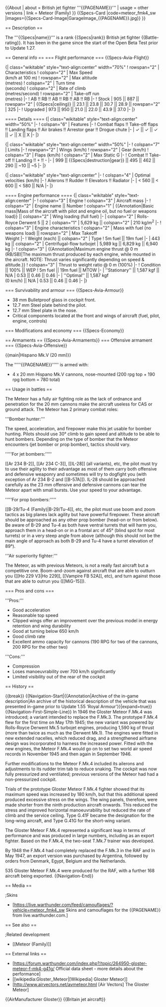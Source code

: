 {{About
| about = British jet fighter '''{{PAGENAME}}'''
| usage = other versions
| link = Meteor (Family)
}}
{{Specs-Card
|code=meteor_fmk4_sw
|images={{Specs-Card-Image|GarageImage_{{PAGENAME}}.jpg}}
}}

== Description ==

<!-- ''In the description, the first part should be about the history of and the creation and combat usage of the aircraft, as well as its key features. In the second part, tell the reader about the aircraft in the game. Insert a screenshot of the vehicle, so that if the novice player does not remember the vehicle by name, he will immediately understand what kind of vehicle the article is talking about.'' -->

The '''{{Specs|name}}''' is a rank {{Specs|rank}} British jet fighter {{Battle-rating}}. It has been in the game since the start of the Open Beta Test prior to Update 1.27.

== General info ==
=== Flight performance ===
{{Specs-Avia-Flight}}

<!-- ''Describe how the aircraft behaves in the air. Speed, manoeuvrability, acceleration and allowable loads - these are the most important characteristics of the vehicle.'' -->

{| class="wikitable" style="text-align:center" width="70%"
! rowspan="2" | Characteristics
! colspan="2" | Max Speed<br>(km/h at 100 m)
! rowspan="2" | Max altitude<br>(metres)
! colspan="2" | Turn time<br>(seconds)
! colspan="2" | Rate of climb<br>(metres/second)
! rowspan="2" | Take-off run<br>(metres)
|-
! AB !! RB !! AB !! RB !! AB !! RB
|-
! Stock
| 905 || 887 || rowspan="2" | {{Specs|ceiling}} || 23.1 || 23.8 || 30.7 || 28.9 || rowspan="2" | 325
|-
! Upgraded
| 973 || 950 || 21.0 || 22.0 || 43.9 || 37.0
|-
|}

==== Details ====
{| class="wikitable" style="text-align:center" width="50%"
|-
! colspan="6" | Features
|-
! Combat flaps !! Take-off flaps !! Landing flaps !! Air brakes !! Arrestor gear !! Drogue chute
|-
| ✓ || ✓ || ✓ || ✓ || X || X <!-- ✓ -->
|-
|}

{| class="wikitable" style="text-align:center" width="50%"
|-
! colspan="7" | Limits
|-
! rowspan="2" | Wings (km/h)
! rowspan="2" | Gear (km/h)
! colspan="3" | Flaps (km/h)
! colspan="2" | Max Static G
|-
! Combat !! Take-off !! Landing !! + !! -
|-
| 999 <!-- {{Specs|destruction|body}} --> || {{Specs|destruction|gear}} || 495 || 462 || 290 || ~10 || ~5
|-
|}

{| class="wikitable" style="text-align:center"
|-
! colspan="4" | Optimal velocities (km/h)
|-
! Ailerons !! Rudder !! Elevators !! Radiator
|-
| < 560 || < 600 || < 580 || N/A
|-
|}

==== Engine performance ====
{| class="wikitable" style="text-align:center"
|-
! colspan="3" | Engine
! colspan="3" | Aircraft mass
|-
! colspan="2" | Engine name || Number
! colspan="1" | {{Annotation|Basic mass|Mass of the aircraft with pilot and engine oil, but no fuel or weapons load}} || colspan="2" | Wing loading (full fuel)
|-
| colspan="2" | Rolls-Royce Derwent 5 || 2
| colspan="1" | 5,629 kg || colspan="2" | 210 kg/m<sup>2</sup>
|-
! colspan="3" | Engine characteristics
! colspan="2" | Mass with fuel (no weapons load) || rowspan="2" | Max Takeoff<br>Weight
|-
! Weight (each) || colspan="2" | Type
! 5m fuel || 19m fuel
|-
| 443 kg || colspan="2" | Centrifugal-flow turbojet
| 5,989 kg || 6,829 kg || 6,940 kg
|-
! colspan="3" | {{Annotation|Maximum engine thrust @ 0 m (RB/SB)|The maximum thrust produced by each engine, while mounted in the aircraft. NOTE: Thrust varies significantly depending on speed & altitude.}}
! colspan="3" | Thrust to weight ratio @ 0 m (100%)
|-
! Condition || 100% || WEP
! 5m fuel || 19m fuel || MTOW
|-
| ''Stationary'' || 1,587 kgf || N/A
| 0.53 || 0.46 || 0.46
|-
| ''Optimal'' || 1,587 kgf<br>(0 km/h) || N/A
| 0.53 || 0.46 || 0.46
|-
|}

=== Survivability and armour ===
{{Specs-Avia-Armour}}

<!-- ''Examine the survivability of the aircraft. Note how vulnerable the structure is and how secure the pilot is, whether the fuel tanks are armoured, etc. Describe the armour, if there is any, and also mention the vulnerability of other critical aircraft systems.'' -->

- 38 mm Bulletproof glass in cockpit front.
- 12.7 mm Steel plate behind the pilot.
- 12.7 mm Steel plate in the nose.
- Critical components located at the front and wings of aircraft (fuel, pilot, engine, controls)

=== Modifications and economy ===
{{Specs-Economy}}

== Armaments ==
{{Specs-Avia-Armaments}}
=== Offensive armament ===
{{Specs-Avia-Offensive}}

<!-- ''Describe the offensive armament of the aircraft, if any. Describe how effective the cannons and machine guns are in a battle, and also what belts or drums are better to use. If there is no offensive weaponry, delete this subsection.'' -->

{{main|Hispano Mk.V (20 mm)}}

The '''''{{PAGENAME}}''''' is armed with:

- 4 x 20 mm Hispano Mk.V cannons, nose-mounted (200 rpg top + 190 rpg bottom = 780 total)

== Usage in battles ==

<!-- ''Describe the tactics of playing in the aircraft, the features of using aircraft in a team and advice on tactics. Refrain from creating a "guide" - do not impose a single point of view, but instead, give the reader food for thought. Examine the most dangerous enemies and give recommendations on fighting them. If necessary, note the specifics of the game in different modes (AB, RB, SB).'' -->

The Meteor has a fully air fighting role as the lack of ordnance and penetration for the 20 mm cannons make the aircraft useless for CAS or ground attack. The Meteor has 2 primary combat roles:

'''Bomber hunter:'''

The speed, acceleration, and firepower make this jet usable for bomber hunting. Pilots should use 30° climb to gain speed and altitude to be able to hunt bombers. Depending on the type of bomber that the Meteor encounters (jet bomber or prop bomber), tactics should vary.

'''''For jet bombers:'''''

[[Ar 234 B-2]], [[Ar 234 C-3]], [[IL-28]] (all variants), etc, the pilot must try to use their agility to their advantage as most of them carry both offensive and defensive weaponry and sometimes will try to dogfight you (with exception of Ar 234 B-2 and [[B-57A]]). IL-28 should be approached carefully as the 23 mm offensive and defensive cannons can tear the Meteor apart with small bursts. Use your speed to your advantage.

'''''For prop bombers:'''''

[[B-29/Tu-4 (Family)|B-29/Tu-4]], etc, the pilot must use boom and zoom tactics as big planes lack agility but have powerful firepower. These aircraft should be approached as any other prop bomber (head-on or from below). Be aware of B-29 and Tu-4 as both have ventral turrets that will harm you, approach them in a head-on or in a frontal arc of 45° (blind spot for most turrets) or in a very steep angle from above (although this should not be the main angle of approach as both B-29 and Tu-4 have a turret elevation of 89°).

'''Air superiority fighter:'''

The Meteor, as with previous Meteors, is not a really fast aircraft but a competitive one. Boom-and-zoom against aircraft that are able to outturn you ([[Ho 229 V3|Ho 229]], [[Vampire FB 52A]], etc), and turn against those that are able to outrun you ([[MiG-15]]).

=== Pros and cons ===

<!-- ''Summarise and briefly evaluate the vehicle in terms of its characteristics and combat effectiveness. Mark its pros and cons in the bulleted list. Try not to use more than 6 points for each of the characteristics. Avoid using categorical definitions such as "bad", "good" and the like - use substitutions with softer forms such as "inadequate" and "effective".'' -->

'''Pros:'''

- Good acceleration
- Reasonable top speed
- Clipped wings offer an improvement over the previous model in energy retention and wing durability
- Good at turning below 650 km/h
- Good climb rate
- Excellent ammo capacity for cannons (190 RPG for two of the cannons, 200 RPG for the other two)

'''Cons:'''

- Compression
- Loses manoeuvrability over 700 km/h significantly
- Limited visibility out of the rear of the cockpit

== History ==

<!-- ''Describe the history of the creation and combat usage of the aircraft in more detail than in the introduction. If the historical reference turns out to be too long, take it to a separate article, taking a link to the article about the vehicle and adding a block "/History" (example: <nowiki>https://wiki.warthunder.com/(Vehicle-name)/History</nowiki>) and add a link to it here using the <code>main</code> template. Be sure to reference text and sources by using <code><nowiki><ref></ref></nowiki></code>, as well as adding them at the end of the article with <code><nowiki><references /></nowiki></code>. This section may also include the vehicle's dev blog entry (if applicable) and the in-game encyclopedia description (under <code><nowiki>=== In-game description ===</nowiki></code>, also if applicable).'' -->

{{break}}
{{Navigation-Start|{{Annotation|Archive of the in-game description|An archive of the historical description of the vehicle that was presented in-game prior to Update 1.55 'Royal Armour'}}|expand=true}}
{{Navigation-First-Simple-Line}}
In 1946 the Gloster Meteor F.Mk.4 was introduced; a variant intended to replace the F.Mk.3. The prototype F.Mk.4 flew for the first time on May 17th 1945; the new variant was powered by Rolls-Royce Derwent Mk.5 turbojet engines, producing 1,590 kg of thrust (more than twice as much as the Derwent Mk.1). The engines were fitted in new extended nacelles, which reduced drag, and a strengthened airframe design was incorporated to harness the increased power. Fitted with the new engines, the Meteor F.Mk.4 would go on to set two world air speed records in November 1945 and then again in September 1946.

Further modifications to the Meteor F.Mk.4 included its ailerons and adjustments to its rudder trim tab to reduce snaking. The cockpit was now fully pressurized and ventilated; previous versions of the Meteor had had a non-pressurized cockpit.

Trials of the prototype Gloster Meteor F.Mk.4 fighter showed that its maximum speed was increased by 180 km/h, but that this additional speed produced excessive stress on the wings. The wing panels, therefore, were made shorter from the ninth production aircraft onwards. This reduced the stress and improved horizontal manoeuvrability but reduced the rate of climb and the service ceiling. Type G.41F became the designation for the long-wing aircraft, and Type G.41G for the short-wing variant.

The Gloster Meteor F.Mk.4 represented a significant leap in terms of performance and was produced in large numbers, including as an export fighter. Based on the F.Mk.4, the two-seat T.Mk.7 trainer was developed.

By 1948 the F.Mk.4 had completely replaced the F.Mk.3 in the RAF and In May 1947, an export version was purchased by Argentina, followed by orders from Denmark, Egypt, Belgium and the Netherlands.

535 Gloster Meteor F.Mk.4 were produced for the RAF, with a further 168 aircraft being exported.
{{Navigation-End}}

== Media ==

<!-- ''Excellent additions to the article would be video guides, screenshots from the game, and photos.'' -->

;Skins

- [https://live.warthunder.com/feed/camouflages/?vehicle=meteor_fmk4_sw Skins and camouflages for the {{PAGENAME}} from live.warthunder.com.]

== See also ==

<!-- ''Links to the articles on the War Thunder Wiki that you think will be useful for the reader, for example:''
* ''reference to the series of the aircraft;''
* ''links to approximate analogues of other nations and research trees.'' -->

;Related development

- [[Meteor (Family)]]

== External links ==

<!-- ''Paste links to sources and external resources, such as:''
* ''topic on the official game forum;''
* ''other literature.'' -->

- [https://forum.warthunder.com/index.php?/topic/264950-gloster-meteor-f-mk4-g41g/ Official data sheet - more details about the performance]
- [[wikipedia:Gloster_Meteor|[Wikipedia] Gloster Meteor]]
- [http://www.airvectors.net/avmeteor.html <nowiki>[Air Vectors]</nowiki> The Gloster Meteor]

{{AirManufacturer Gloster}}
{{Britain jet aircraft}}
